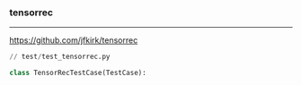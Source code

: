 ### tensorrec
---
https://github.com/jfkirk/tensorrec

```py
// test/test_tensorrec.py

class TensorRecTestCase(TestCase):










```

```
```

```
```


